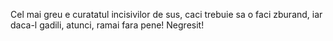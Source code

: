 Cel mai greu e curatatul incisivilor de sus, caci trebuie sa o faci zburand, iar daca-l gadili, atunci, ramai fara pene!
Negresit!
